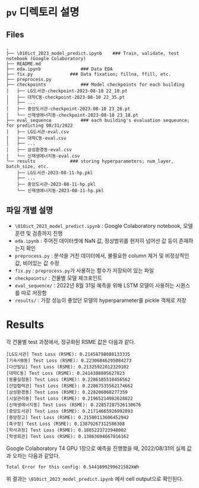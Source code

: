 # `pv` 디렉토리 설명

## Files

```plaintext
.
├── \010ict_2023_model_predict.ipynb 	### Train, validate, test notebook (Google Colaboratory)
├── README.md 
├── eda.ipynb 				### Data EDA
├── fix.py				### Data fixation; fillna, ffill, etc.
├── preprocess.py
├── checkpoints				### Model checkpoints for each building
│   ├── LG도서관-checkpoint-2023-08-10 22_10.pt
│   ├── 대학C동-checkpoint-2023-08-10 22_35.pt
│   ├── ...
│   ├── 중앙도서관-checkpoint-2023-08-10 23_26.pt
│   └── 신재생에너지동-checkpoint-2023-08-10 23_18.pt
├── eval_sequence			### each building's evaluation sequeunce; for predicting 08/31/2022
│   ├── LG도서관-eval.csv
│   ├── 대학C동-eval.csv
│   ├── ...
│   ├── 삼성환경동-eval.csv
│   └── 신재생에너지동-eval.csv
└── results				### storing hyperparameters; num_layer, batch_size, etc.
    ├── LG도서관-2023-08-11-hp.pkl
    ├── ...
    ├── 중앙도서관-2023-08-11-hp.pkl
    └── 신재생에너지동-2023-08-11-hp.pkl
```

## 파일 개별 설명

- `\010ict_2023_model_predict.ipynb` : Google Colaboratory notebook, 모델 훈련 및 검증까지 진행
- `eda.ipynb` : 주어진 데이터셋에 NaN 값, 정상범위를 현저히 넘어선 값 등이 존재하는지 확인
- `preprocess.py` : 분석을 거친 데이터에서, 불필요한 column 제거 및 비정상적인 값, 비어있는 값 수정
- `fix.py` : `preprocess.py`가 사용하는 함수가 저장되어 있는 파일
- `checkpoints/` : 건물별 모델 체크포인트
- `eval_sequence/` : 2022년 8월 31일 예측을 위해 LSTM 모델이 사용하는 시퀀스를 따로 저장함
- `results/` : 가장 성능이 좋았던 모델의 hyperparameter를 pickle 객체로 저장

# Results

각 건물별 test 과정에서, 정규화된 RSME 값은 다음과 같다.

```plaintext
[LG도서관] Test Loss (RSME): 0.21458798088133335
[기숙사B동] Test Loss (RSME): 0.22306846295084273
[다산빌딩] Test Loss (RSME): 0.21325922012329102
[대학C동] Test Loss (RSME): 0.2414388805627823
[동물실험동] Test Loss (RSME): 0.2286185510456562
[산업협력관] Test Loss (RSME): 0.22067535562174662
[삼성환경동] Test Loss (RSME): 0.228206068277359
[시설관리동] Test Loss (RSME): 0.21965214982628822
[신재생에너지동] Test Loss (RSME): 0.22857287526130676
[중앙도서관] Test Loss (RSME): 0.21714665926992893
[중앙창고] Test Loss (RSME): 0.21500113606452942
[축구장] Test Loss (RSME): 0.13879267312586308
[학사과정] Test Loss (RSME): 0.1885223723948002
[학생회관] Test Loss (RSME): 0.13863694667816162
```

Google Colaboratory T4 GPU 1장으로 예측을 진행했을 때, 2022/08/31의 실제 값과 오차는 다음과 같았다.

```plaintext
Total Error for this config: 0.5441899299621582kWh
```

위 결과는 `\010ict_2023_model_predict.ipynb` 에서 cell output으로 확인된다.
